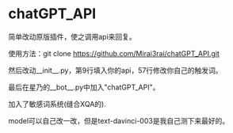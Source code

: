 # chatGPT_API

简单改动原版插件，使之调用api来回复。

使用方法：git clone https://github.com/Mirai3rai/chatGPT_API.git

然后改动__init__.py，第9行填入你的api，57行修改你自己的触发词。

最后在星乃的__bot__.py中加入"chatGPT_API"。

加入了敏感词系统(缝合XQA的).

model可以自己改一改，但是text-davinci-003是我自己测下来最好的。
